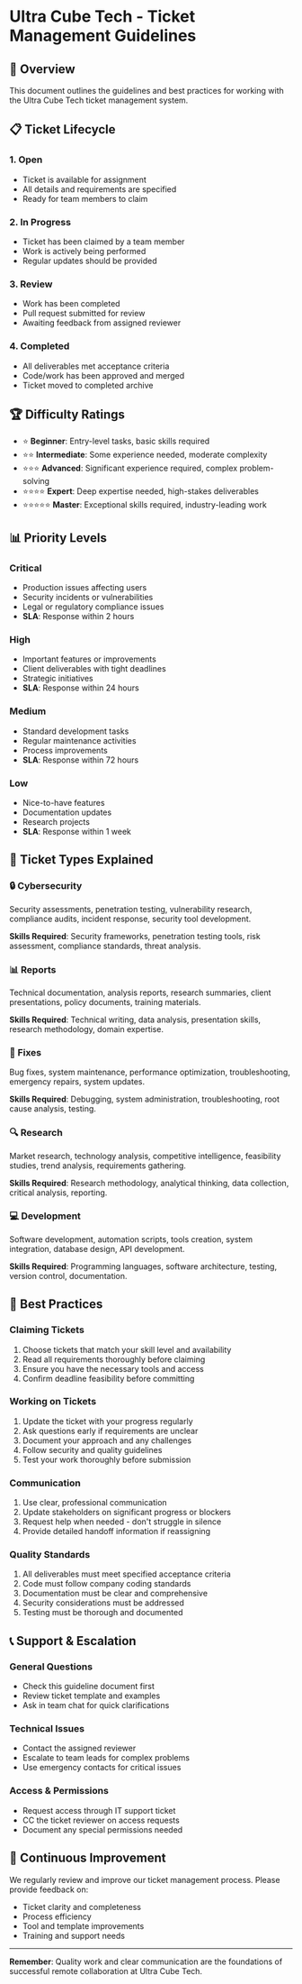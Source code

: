 # Ultra Cube Tech - Ticket Management Guidelines

## 🎯 Overview

This document outlines the guidelines and best practices for working with the Ultra Cube Tech ticket management system.

## 📋 Ticket Lifecycle

### 1. Open
- Ticket is available for assignment
- All details and requirements are specified
- Ready for team members to claim

### 2. In Progress
- Ticket has been claimed by a team member
- Work is actively being performed
- Regular updates should be provided

### 3. Review
- Work has been completed
- Pull request submitted for review
- Awaiting feedback from assigned reviewer

### 4. Completed
- All deliverables met acceptance criteria
- Code/work has been approved and merged
- Ticket moved to completed archive

## 🏆 Difficulty Ratings

- ⭐ **Beginner**: Entry-level tasks, basic skills required
- ⭐⭐ **Intermediate**: Some experience needed, moderate complexity
- ⭐⭐⭐ **Advanced**: Significant experience required, complex problem-solving
- ⭐⭐⭐⭐ **Expert**: Deep expertise needed, high-stakes deliverables
- ⭐⭐⭐⭐⭐ **Master**: Exceptional skills required, industry-leading work

## 📊 Priority Levels

### Critical
- Production issues affecting users
- Security incidents or vulnerabilities
- Legal or regulatory compliance issues
- **SLA**: Response within 2 hours

### High
- Important features or improvements
- Client deliverables with tight deadlines
- Strategic initiatives
- **SLA**: Response within 24 hours

### Medium
- Standard development tasks
- Regular maintenance activities
- Process improvements
- **SLA**: Response within 72 hours

### Low
- Nice-to-have features
- Documentation updates
- Research projects
- **SLA**: Response within 1 week

## 🎫 Ticket Types Explained

### 🔒 Cybersecurity
Security assessments, penetration testing, vulnerability research, compliance audits, incident response, security tool development.

**Skills Required**: Security frameworks, penetration testing tools, risk assessment, compliance standards, threat analysis.

### 📊 Reports
Technical documentation, analysis reports, research summaries, client presentations, policy documents, training materials.

**Skills Required**: Technical writing, data analysis, presentation skills, research methodology, domain expertise.

### 🔧 Fixes
Bug fixes, system maintenance, performance optimization, troubleshooting, emergency repairs, system updates.

**Skills Required**: Debugging, system administration, troubleshooting, root cause analysis, testing.

### 🔍 Research
Market research, technology analysis, competitive intelligence, feasibility studies, trend analysis, requirements gathering.

**Skills Required**: Research methodology, analytical thinking, data collection, critical analysis, reporting.

### 💻 Development
Software development, automation scripts, tools creation, system integration, database design, API development.

**Skills Required**: Programming languages, software architecture, testing, version control, documentation.

## 🚀 Best Practices

### Claiming Tickets
1. Choose tickets that match your skill level and availability
2. Read all requirements thoroughly before claiming
3. Ensure you have the necessary tools and access
4. Confirm deadline feasibility before committing

### Working on Tickets
1. Update the ticket with your progress regularly
2. Ask questions early if requirements are unclear
3. Document your approach and any challenges
4. Follow security and quality guidelines
5. Test your work thoroughly before submission

### Communication
1. Use clear, professional communication
2. Update stakeholders on significant progress or blockers
3. Request help when needed - don't struggle in silence
4. Provide detailed handoff information if reassigning

### Quality Standards
1. All deliverables must meet specified acceptance criteria
2. Code must follow company coding standards
3. Documentation must be clear and comprehensive
4. Security considerations must be addressed
5. Testing must be thorough and documented

## 📞 Support & Escalation

### General Questions
- Check this guideline document first
- Review ticket template and examples
- Ask in team chat for quick clarifications

### Technical Issues
- Contact the assigned reviewer
- Escalate to team leads for complex problems
- Use emergency contacts for critical issues

### Access & Permissions
- Request access through IT support ticket
- CC the ticket reviewer on access requests
- Document any special permissions needed

## 🔄 Continuous Improvement

We regularly review and improve our ticket management process. Please provide feedback on:
- Ticket clarity and completeness
- Process efficiency
- Tool and template improvements
- Training and support needs

---

**Remember**: Quality work and clear communication are the foundations of successful remote collaboration at Ultra Cube Tech.
